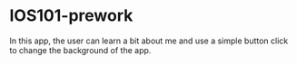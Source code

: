 # IOS101-prework
In this app, the user can learn a bit about me and use a simple button click to change the background of the app.
